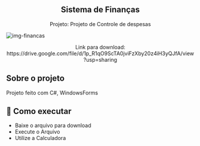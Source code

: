 <h2 align="center">
  Sistema de Finanças
</h2>
<p align="center">
  Projeto: Projeto de Controle de despesas</p>
  
 ![img-financas](https://user-images.githubusercontent.com/116293621/212355101-ae516a52-2f98-4802-9952-171f4c7d95b3.jpg)
<p align="center">
  Link para download: https://drive.google.com/file/d/1p_R1qO9ScTA0jviFzXby20z4iH3yQJfA/view?usp=sharing </p>

## Sobre o projeto

Projeto feito com C#, WindowsForms

## 🚀 Como executar

- Baixe o arquivo para download
- Execute o Arquivo
- Utilize a Calculadora
